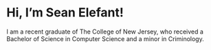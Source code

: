   # Hi, I’m Sean Elefant!
  I am a recent graduate of The College of New Jersey, who received a Bachelor of Science in Computer Science and a minor in Criminology.
